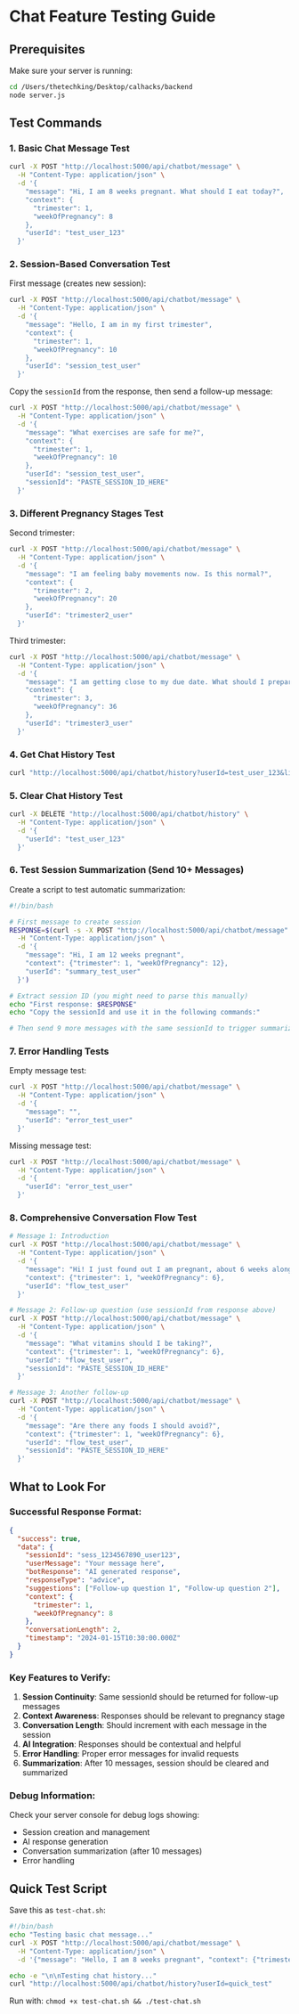 # Chat Feature Testing Guide

## Prerequisites
Make sure your server is running:
```bash
cd /Users/thetechking/Desktop/calhacks/backend
node server.js
```

## Test Commands

### 1. Basic Chat Message Test
```bash
curl -X POST "http://localhost:5000/api/chatbot/message" \
  -H "Content-Type: application/json" \
  -d '{
    "message": "Hi, I am 8 weeks pregnant. What should I eat today?",
    "context": {
      "trimester": 1,
      "weekOfPregnancy": 8
    },
    "userId": "test_user_123"
  }'
```

### 2. Session-Based Conversation Test
First message (creates new session):
```bash
curl -X POST "http://localhost:5000/api/chatbot/message" \
  -H "Content-Type: application/json" \
  -d '{
    "message": "Hello, I am in my first trimester",
    "context": {
      "trimester": 1,
      "weekOfPregnancy": 10
    },
    "userId": "session_test_user"
  }'
```

Copy the `sessionId` from the response, then send a follow-up message:
```bash
curl -X POST "http://localhost:5000/api/chatbot/message" \
  -H "Content-Type: application/json" \
  -d '{
    "message": "What exercises are safe for me?",
    "context": {
      "trimester": 1,
      "weekOfPregnancy": 10
    },
    "userId": "session_test_user",
    "sessionId": "PASTE_SESSION_ID_HERE"
  }'
```

### 3. Different Pregnancy Stages Test
Second trimester:
```bash
curl -X POST "http://localhost:5000/api/chatbot/message" \
  -H "Content-Type: application/json" \
  -d '{
    "message": "I am feeling baby movements now. Is this normal?",
    "context": {
      "trimester": 2,
      "weekOfPregnancy": 20
    },
    "userId": "trimester2_user"
  }'
```

Third trimester:
```bash
curl -X POST "http://localhost:5000/api/chatbot/message" \
  -H "Content-Type: application/json" \
  -d '{
    "message": "I am getting close to my due date. What should I prepare?",
    "context": {
      "trimester": 3,
      "weekOfPregnancy": 36
    },
    "userId": "trimester3_user"
  }'
```

### 4. Get Chat History Test
```bash
curl "http://localhost:5000/api/chatbot/history?userId=test_user_123&limit=10&offset=0"
```

### 5. Clear Chat History Test
```bash
curl -X DELETE "http://localhost:5000/api/chatbot/history" \
  -H "Content-Type: application/json" \
  -d '{
    "userId": "test_user_123"
  }'
```

### 6. Test Session Summarization (Send 10+ Messages)
Create a script to test automatic summarization:
```bash
#!/bin/bash

# First message to create session
RESPONSE=$(curl -s -X POST "http://localhost:5000/api/chatbot/message" \
  -H "Content-Type: application/json" \
  -d '{
    "message": "Hi, I am 12 weeks pregnant",
    "context": {"trimester": 1, "weekOfPregnancy": 12},
    "userId": "summary_test_user"
  }')

# Extract session ID (you might need to parse this manually)
echo "First response: $RESPONSE"
echo "Copy the sessionId and use it in the following commands:"

# Then send 9 more messages with the same sessionId to trigger summarization
```

### 7. Error Handling Tests

Empty message test:
```bash
curl -X POST "http://localhost:5000/api/chatbot/message" \
  -H "Content-Type: application/json" \
  -d '{
    "message": "",
    "userId": "error_test_user"
  }'
```

Missing message test:
```bash
curl -X POST "http://localhost:5000/api/chatbot/message" \
  -H "Content-Type: application/json" \
  -d '{
    "userId": "error_test_user"
  }'
```

### 8. Comprehensive Conversation Flow Test
```bash
# Message 1: Introduction
curl -X POST "http://localhost:5000/api/chatbot/message" \
  -H "Content-Type: application/json" \
  -d '{
    "message": "Hi! I just found out I am pregnant, about 6 weeks along",
    "context": {"trimester": 1, "weekOfPregnancy": 6},
    "userId": "flow_test_user"
  }'

# Message 2: Follow-up question (use sessionId from response above)
curl -X POST "http://localhost:5000/api/chatbot/message" \
  -H "Content-Type: application/json" \
  -d '{
    "message": "What vitamins should I be taking?",
    "context": {"trimester": 1, "weekOfPregnancy": 6},
    "userId": "flow_test_user",
    "sessionId": "PASTE_SESSION_ID_HERE"
  }'

# Message 3: Another follow-up
curl -X POST "http://localhost:5000/api/chatbot/message" \
  -H "Content-Type: application/json" \
  -d '{
    "message": "Are there any foods I should avoid?",
    "context": {"trimester": 1, "weekOfPregnancy": 6},
    "userId": "flow_test_user",
    "sessionId": "PASTE_SESSION_ID_HERE"
  }'
```

## What to Look For

### Successful Response Format:
```json
{
  "success": true,
  "data": {
    "sessionId": "sess_1234567890_user123",
    "userMessage": "Your message here",
    "botResponse": "AI generated response",
    "responseType": "advice",
    "suggestions": ["Follow-up question 1", "Follow-up question 2"],
    "context": {
      "trimester": 1,
      "weekOfPregnancy": 8
    },
    "conversationLength": 2,
    "timestamp": "2024-01-15T10:30:00.000Z"
  }
}
```

### Key Features to Verify:
1. **Session Continuity**: Same sessionId should be returned for follow-up messages
2. **Context Awareness**: Responses should be relevant to pregnancy stage
3. **Conversation Length**: Should increment with each message in the session
4. **AI Integration**: Responses should be contextual and helpful
5. **Error Handling**: Proper error messages for invalid requests
6. **Summarization**: After 10 messages, session should be cleared and summarized

### Debug Information:
Check your server console for debug logs showing:
- Session creation and management
- AI response generation
- Conversation summarization (after 10 messages)
- Error handling

## Quick Test Script
Save this as `test-chat.sh`:
```bash
#!/bin/bash
echo "Testing basic chat message..."
curl -X POST "http://localhost:5000/api/chatbot/message" \
  -H "Content-Type: application/json" \
  -d '{"message": "Hello, I am 8 weeks pregnant", "context": {"trimester": 1, "weekOfPregnancy": 8}, "userId": "quick_test"}'

echo -e "\n\nTesting chat history..."
curl "http://localhost:5000/api/chatbot/history?userId=quick_test"
```

Run with: `chmod +x test-chat.sh && ./test-chat.sh`
